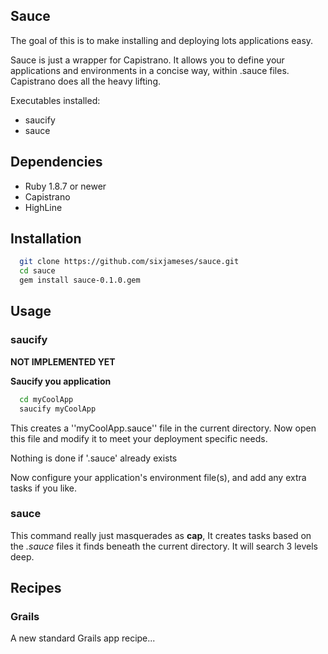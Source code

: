 ## Sauce
The goal of this is to make installing and deploying lots applications easy.

Sauce is just a wrapper for Capistrano.
It allows you to define your applications and environments in a concise way, within .sauce files.
Capistrano does all the heavy lifting.

Executables installed:
* saucify
* sauce


## Dependencies
* Ruby 1.8.7 or newer
* Capistrano
* HighLine

## Installation
```sh
  git clone https://github.com/sixjameses/sauce.git
  cd sauce
  gem install sauce-0.1.0.gem
```
## Usage

### saucify
**NOT IMPLEMENTED YET**

**Saucify you application**
```sh
  cd myCoolApp
  saucify myCoolApp
```
This creates a ''myCoolApp.sauce'' file in the current directory.
Now open this file and modify it to meet your deployment specific needs.

Nothing is done if '.sauce' already exists

Now configure your application's environment file(s), and add any extra tasks if you like.


### sauce
This command really just masquerades as **cap**, 
It creates tasks based on the *.sauce* files it finds beneath the current directory. It will search 3 levels deep.

## Recipes

### Grails
A new standard Grails app recipe...
